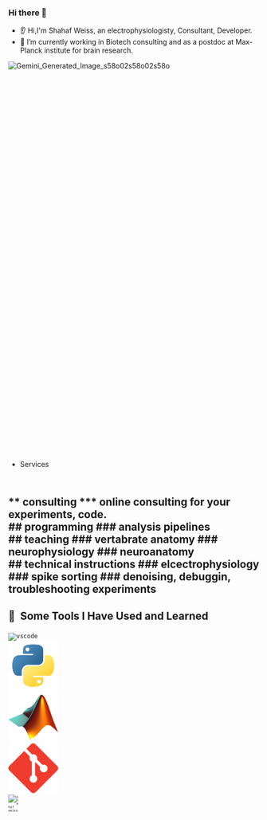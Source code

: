 ### Hi there 👋
* 👂 Hi,I'm Shahaf Weiss, an electrophysiologisty, Consultant,  Developer. 
* 🔭 I’m currently working in Biotech consulting and as a postdoc at Max-Planck institute for brain research.

<img align="right" width="1280" height="800" alt="Gemini_Generated_Image_s58o02s58o02s58o" src="https://github.com/user-attachments/assets/eb42e113-759e-4c7f-80c2-787507a0b680" />

* Services
<h2>
  <br>
</a>
** consulting
*** online consulting for your experiments, code.
<br>
</a>
## programming
### analysis pipelines
<br>
</a>
## teaching
### vertabrate anatomy
### neurophysiology
### neuroanatomy

<br>
</a>
## technical instructions
### elcectrophysiology
### spike sorting
### denoising, debuggin, troubleshooting experiments



</a>











<br>
</a>
<h2> 🚀 &nbsp;Some Tools I Have Used and Learned</h2>
</a>



<code><img src="https://cdn.jsdelivr.net/gh/devicons/devicon/icons/vscode/vscode-original.svg" alt="vscode"  width="100" height="100">
<code><img src="https://raw.githubusercontent.com/github/explore/80688e429a7d4ef2fca1e82350fe8e3517d3494d/topics/python/python.png"  width="100" height="100">
<code><img src="https://raw.githubusercontent.com/github/explore/80688e429a7d4ef2fca1e82350fe8e3517d3494d/topics/matlab/matlab.png"  width="100" height="100">
<code><img src="https://raw.githubusercontent.com/github/explore/80688e429a7d4ef2fca1e82350fe8e3517d3494d/topics/git/git.png"  width="100" height="100" >
<code><img align="left" alt="shahaf weiss" width="22px" src="https://cdn.jsdelivr.net/npm/simple-icons@v3/icons/linkedin.svg" width="100" height="100" />




